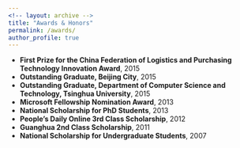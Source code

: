 ```yaml
---
<!-- layout: archive -->
title: "Awards & Honors"
permalink: /awards/
author_profile: true
---
```


* **First Prize for the China Federation of Logistics and Purchasing Technology Innovation Award**, 2015
* **Outstanding Graduate, Beijing City**, 2015
* **Outstanding Graduate, Department of Computer Science and Technology, Tsinghua University**, 2015
* **Microsoft Fellowship Nomination Award**, 2013
* **National Scholarship for PhD Students**, 2013
* **People’s Daily Online 3rd Class Scholarship**, 2012
* **Guanghua 2nd Class Scholarship**, 2011
* **National Scholarship for Undergraduate Students**, 2007
